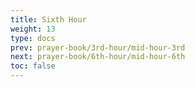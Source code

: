 ```yaml
---
title: Sixth Hour
weight: 13
type: docs
prev: prayer-book/3rd-hour/mid-hour-3rd
next: prayer-book/6th-hour/mid-hour-6th
toc: false
---
```

